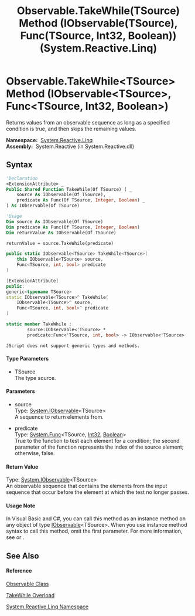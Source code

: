 ﻿---
title: Observable.TakeWhile(TSource) Method (IObservable(TSource), Func(TSource, Int32, Boolean)) (System.Reactive.Linq)
TOCTitle: TakeWhile(TSource) Method (IObservable(TSource), Func(TSource, Int32, Boolean))
ms:assetid: M:System.Reactive.Linq.Observable.TakeWhile``1(System.IObservable{``0},System.Func{``0,System.Int32,System.Boolean})
ms:mtpsurl: https://msdn.microsoft.com/en-us/library/Hh229131(v=VS.103)
ms:contentKeyID: 36068547
ms.date: 06/28/2011
mtps_version: v=VS.103
dev_langs:
- vb
- csharp
- c++
- fsharp
- jscript
---

# Observable.TakeWhile\<TSource\> Method (IObservable\<TSource\>, Func\<TSource, Int32, Boolean\>)

Returns values from an observable sequence as long as a specified condition is true, and then skips the remaining values.

**Namespace:**  [System.Reactive.Linq](hh211929\(v=vs.103\).md)  
**Assembly:**  System.Reactive (in System.Reactive.dll)

## Syntax

``` vb
'Declaration
<ExtensionAttribute> _
Public Shared Function TakeWhile(Of TSource) ( _
    source As IObservable(Of TSource), _
    predicate As Func(Of TSource, Integer, Boolean) _
) As IObservable(Of TSource)
```

``` vb
'Usage
Dim source As IObservable(Of TSource)
Dim predicate As Func(Of TSource, Integer, Boolean)
Dim returnValue As IObservable(Of TSource)

returnValue = source.TakeWhile(predicate)
```

``` csharp
public static IObservable<TSource> TakeWhile<TSource>(
    this IObservable<TSource> source,
    Func<TSource, int, bool> predicate
)
```

``` c++
[ExtensionAttribute]
public:
generic<typename TSource>
static IObservable<TSource>^ TakeWhile(
    IObservable<TSource>^ source, 
    Func<TSource, int, bool>^ predicate
)
```

``` fsharp
static member TakeWhile : 
        source:IObservable<'TSource> * 
        predicate:Func<'TSource, int, bool> -> IObservable<'TSource> 
```

``` jscript
JScript does not support generic types and methods.
```

#### Type Parameters

  - TSource  
    The type source.

#### Parameters

  - source  
    Type: [System.IObservable](https://msdn.microsoft.com/en-us/library/Dd990377)\<TSource\>  
    A sequence to return elements from.  

<!-- end list -->

  - predicate  
    Type: [System.Func](https://msdn.microsoft.com/en-us/library/Bb534647)\<TSource, [Int32](https://msdn.microsoft.com/en-us/library/td2s409d), [Boolean](https://msdn.microsoft.com/en-us/library/a28wyd50)\>  
    True to the function to test each element for a condition; the second parameter of the function represents the index of the source element; otherwise, false.  

#### Return Value

Type: [System.IObservable](https://msdn.microsoft.com/en-us/library/Dd990377)\<TSource\>  
An observable sequence that contains the elements from the input sequence that occur before the element at which the test no longer passes.  

#### Usage Note

In Visual Basic and C\#, you can call this method as an instance method on any object of type [IObservable](https://msdn.microsoft.com/en-us/library/Dd990377)\<TSource\>. When you use instance method syntax to call this method, omit the first parameter. For more information, see [](https://msdn.microsoft.com/en-us/library/Bb384936) or [](https://msdn.microsoft.com/en-us/library/Bb383977).

## See Also

#### Reference

[Observable Class](hh244252\(v=vs.103\).md)

[TakeWhile Overload](hh211755\(v=vs.103\).md)

[System.Reactive.Linq Namespace](hh211929\(v=vs.103\).md)

